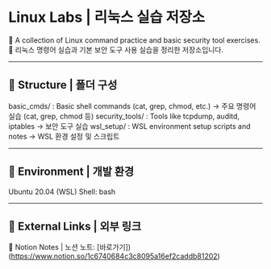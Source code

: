 # Linux Labs | 리눅스 실습 저장소
🐧 A collection of Linux command practice and basic security tool exercises.
🐧 리눅스 명령어 실습과 기본 보안 도구 사용 실습을 정리한 저장소입니다.

---

## 📂 Structure | 폴더 구성
basic_cmds/ : Basic shell commands (cat, grep, chmod, etc.)
→ 주요 명령어 실습 (cat, grep, chmod 등)
security_tools/ : Tools like tcpdump, auditd, iptables
→ 보안 도구 실습
wsl_setup/ : WSL environment setup scripts and notes
→ WSL 환경 설정 및 스크립트

---

## 🔧 Environment | 개발 환경
Ubuntu 20.04 (WSL)
Shell: bash

---

## 🔗 External Links | 외부 링크
📒 Notion Notes | 노션 노트: [바로가기])(https://www.notion.so/1c6740684c3c8095a16ef2caddb81202)
